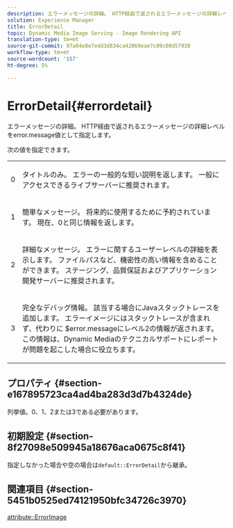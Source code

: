 ```yaml
---
description: エラーメッセージの詳細。 HTTP経由で返されるエラーメッセージの詳細レベルをerror.message値として指定します。
solution: Experience Manager
title: ErrorDetail
topic: Dynamic Media Image Serving - Image Rendering API
translation-type: tm+mt
source-git-commit: 97a84e8e7edd3d834ca42069eae7c09c00d57938
workflow-type: tm+mt
source-wordcount: '157'
ht-degree: 5%

---
```



# ErrorDetail{#errordetail}

エラーメッセージの詳細。 HTTP経由で返されるエラーメッセージの詳細レベルをerror.message値として指定します。

次の値を指定できます。

<table id="simpletable_26DC72727F224F2C8E97BF26619DB68B"> 
 <tr class="strow"> 
  <td class="stentry"> <p>0 </p></td> 
  <td class="stentry"> <p>タイトルのみ。 エラーの一般的な短い説明を返します。 一般にアクセスできるライブサーバーに推奨されます。 </p></td> 
 </tr> 
 <tr class="strow"> 
  <td class="stentry"> <p>1 </p></td> 
  <td class="stentry"> <p>簡単なメッセージ。 将来的に使用するために予約されています。 現在、0と同じ情報を返します。 </p></td> 
 </tr> 
 <tr class="strow"> 
  <td class="stentry"> <p>2 </p></td> 
  <td class="stentry"> <p>詳細なメッセージ。 エラーに関するユーザーレベルの詳細を表示します。 ファイルパスなど、機密性の高い情報を含めることができます。 ステージング、品質保証およびアプリケーション開発サーバーに推奨されます。 </p></td> 
 </tr> 
 <tr class="strow"> 
  <td class="stentry"> <p>3 </p></td> 
  <td class="stentry"> <p>完全なデバッグ情報。 該当する場合にJavaスタックトレースを追加します。 エラーイメージにはスタックトレースが含まれず、代わりに<span class="codeph"> $error.message</span>にレベル2の情報が返されます。 この情報は、Dynamic Mediaのテクニカルサポートにレポートが問題を起こした場合に役立ちます。 </p></td> 
 </tr> 
</table>

## プロパティ {#section-e167895723ca4ad4ba283d3d7b4324de}

列挙値。0、1、2または3である必要があります。

## 初期設定 {#section-8f27098e509945a18676aca0675c8f41}

指定しなかった場合や空の場合は`default::ErrorDetail`から継承。

## 関連項目 {#section-5451b0525ed74121950bfc34726c3970}

[attribute::ErrorImage](../../../../../is-api/image-catalog/image-serving-api-ref/c-image-catalog-reference/c-attributes-reference/r-errorimage.md#reference-c494d5d8b2584fe3800f35baabd0292c)
